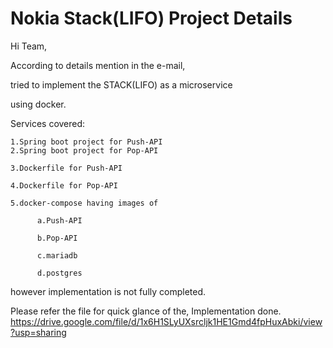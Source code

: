 # Nokia Stack(LIFO) Project Details

Hi Team,

According to details mention in the e-mail,

tried to implement the STACK(LIFO) as a microservice

using docker.

Services covered:

	1.Spring boot project for Push-API																														
	2.Spring boot project for Pop-API

	3.Dockerfile for Push-API

	4.Dockerfile for Pop-API

	5.docker-compose having images of

		  a.Push-API

		  b.Pop-API

		  c.mariadb

		  d.postgres

however implementation is not fully completed.

Please refer the file for quick glance of the,
Implementation done.
https://drive.google.com/file/d/1x6H1SLyUXsrcljk1HE1Gmd4fpHuxAbki/view?usp=sharing
				
